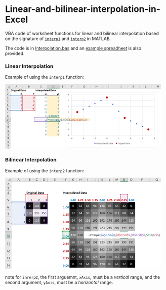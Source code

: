 # Linear-and-bilinear-interpolation-in-Excel
VBA code of worksheet functions for linear and bilinear interpolation based on the signature of [`interp1`](http://uk.mathworks.com/help/matlab/ref/interp1.html) and [`interp2`](http://uk.mathworks.com/help/matlab/ref/interp2.html) in MATLAB.

The code is in [Interpolation.bas](https://github.com/DanGolding/Linear-and-bilinear-interpolation-in-Excel/blob/master/Interpolation.bas) and an [example spreadheet](https://github.com/DanGolding/Linear-and-bilinear-interpolation-in-Excel/blob/master/Interpolation%20example.xlsm) is also provided.

### Linear Interpolation
Example of using the `interp1` function:

<p align="center">
  <img src="/Images/linear_interpolation_example.png" />
</p>

### Bilinear Interpolation
Example of using the `interp2` function:

<p align="center">
  <img src="/Images/bilinear_interpolation_example.png" />
</p>

note for `inrerp2`, the first arguemnt, `xAxis`, must be a _vertical_ range, and the second argument, `yAxis`, must be a _horizontal_ range.
